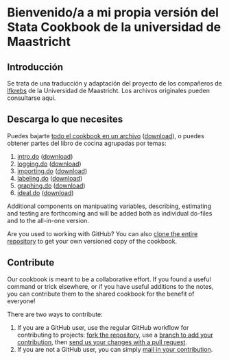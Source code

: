# Bienvenido/a a mi propia versión del Stata Cookbook de la universidad de Maastricht

## Introducción

Se trata de una traducción y adaptación del proyecto de los compañeros de [lfkrebs]() de la Universidad de Maastricht. Los archivos originales pueden consultarse aquí. 

## Descarga lo que necesites

Puedes bajarte [todo el cookbook en un archivo](https://github.com/lfkrebs/stata-cookbook/blob/master/all-in-one.do) ([download](https://raw.githubusercontent.com/lfkrebs/stata-cookbook/master/all-in-one.do)), o puedes obtener partes del libro de cocina agrupadas por temas:

1. [intro.do](https://github.com/lfkrebs/stata-cookbook/blob/master/intro.do) ([download](https://raw.githubusercontent.com/lfkrebs/stata-cookbook/master/intro.do))
2. [logging.do](https://github.com/lfkrebs/stata-cookbook/blob/master/logging.do) ([download](https://raw.githubusercontent.com/lfkrebs/stata-cookbook/master/logging.do))
3. [importing.do](https://github.com/lfkrebs/stata-cookbook/blob/master/importing.do) ([download](https://raw.githubusercontent.com/lfkrebs/stata-cookbook/master/importing.do))
4. [labeling.do](https://github.com/lfkrebs/stata-cookbook/blob/master/labeling.do) ([download](https://raw.githubusercontent.com/lfkrebs/stata-cookbook/master/labeling.do))
5. [graphing.do](https://github.com/lfkrebs/stata-cookbook/blob/master/graphing.do) ([download](https://raw.githubusercontent.com/lfkrebs/stata-cookbook/master/graphing.do))
6. [ideal.do](https://github.com/lfkrebs/stata-cookbook/blob/master/ideal.do) ([download](https://raw.githubusercontent.com/lfkrebs/stata-cookbook/master/ideal.do))

Additional components on manipuating variables, describing, estimating and testing are forthcoming and will be added both as individual do-files and to the all-in-one version.

Are you used to working with GitHub? You can also [clone the entire repository](https://github.com/lfkrebs/stata-cookbook.git) to get your own versioned copy of the cookbook.

## Contribute

Our cookbook is meant to be a collaborative effort. If you found a useful command or trick elsewhere, or if you have useful additions to the notes, you can contribute them to the shared cookbook for the benefit of everyone!

There are two ways to contribute:

1. If you are a GitHub user, use the regular GitHub workflow for contributing to projects: [fork the repository](http://guides.github.com/activities/forking/), use a [branch to add your contribution](http://guides.github.com/introduction/flow/), then [send us your changes with a pull request](https://help.github.com/articles/using-pull-requests/).
2. If you are not a GitHub user, you can simply [mail in your contribution](mailto:krebs@merit.unu.edu).
